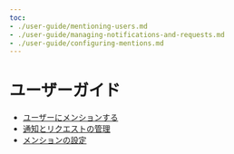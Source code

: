 ```yaml
---
toc:
- ./user-guide/mentioning-users.md
- ./user-guide/managing-notifications-and-requests.md
- ./user-guide/configuring-mentions.md
---
```

# ユーザーガイド

* [ユーザーにメンションする](./user-guide/mentioning-users.md)
* [通知とリクエストの管理](./user-guide/managing-notifications-and-requests.md)
* [メンションの設定](./user-guide/configuring-mentions.md)